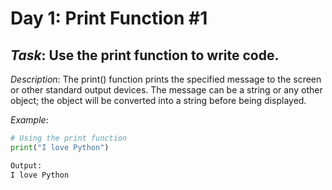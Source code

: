# Day 1: Print Function #1
## *Task*: Use the print function to write code.

*Description*:
The print() function prints the specified message to the screen or other standard output devices. The message can be a string or any other object; the object will be converted into a string before being displayed.

*Example*:
```python
# Using the print function
print("I love Python")

Output: 
I love Python


